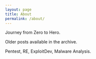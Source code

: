 ```yaml
---
layout: page
title: About
permalink: /about/
---
```


Journey from Zero to Hero.

Older posts available in the archive.

Pentest, RE, ExploitDev, Malware Analysis.
